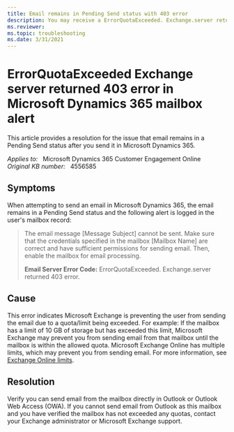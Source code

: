```yaml
---
title: Email remains in Pending Send status with 403 error
description: You may receive a ErrorQuotaExceeded. Exchange.server returned 403 error when sending an email in Microsoft Dynamics 365. Provides a resolution.
ms.reviewer: 
ms.topic: troubleshooting
ms.date: 3/31/2021
---
```

# ErrorQuotaExceeded Exchange server returned 403 error in Microsoft Dynamics 365 mailbox alert

This article provides a resolution for the issue that email remains in a Pending Send status after you send it in Microsoft Dynamics 365.

_Applies to:_ &nbsp; Microsoft Dynamics 365 Customer Engagement Online  
_Original KB number:_ &nbsp; 4556585

## Symptoms

When attempting to send an email in Microsoft Dynamics 365, the email remains in a Pending Send status and the following alert is logged in the user's mailbox record:

> The email message [Message Subject] cannot be sent. Make sure that the credentials specified in the mailbox [Mailbox Name] are correct and have sufficient permissions for sending email. Then, enable the mailbox for email processing.
>
> **Email Server Error Code:**  ErrorQuotaExceeded. Exchange.server returned 403 error.

## Cause

This error indicates Microsoft Exchange is preventing the user from sending the email due to a quota/limit being exceeded. For example: If the mailbox has a limit of 10 GB of storage but has exceeded this limit, Microsoft Exchange may prevent you from sending email from that mailbox until the mailbox is within the allowed quota. Microsoft Exchange Online has multiple limits, which may prevent you from sending email. For more information, see [Exchange Online limits](/office365/servicedescriptions/exchange-online-service-description/exchange-online-limits).

## Resolution

Verify you can send email from the mailbox directly in Outlook or Outlook Web Access (OWA). If you cannot send email from Outlook as this mailbox and you have verified the mailbox has not exceeded any quotas, contact your Exchange administrator or Microsoft Exchange support.
